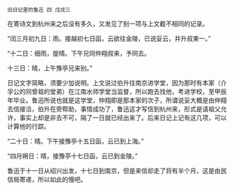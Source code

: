     旧日记里的鲁迅 四 戊戌三 

   在寄诗文到杭州来之后没有多久，又发见了别一项与上文截不相同的记录。

   “闰三月初九日：雨。接越初七日函，云欲往金陵，已说妥云，并升叔柬一。”

   “十二日：细雨，旋晴。下午兄同仲翔叔来，予同去。

   十三日：晴，上午豫亭兄来别。”

   日记文字简略，须要少加说明。上文说过伯升往南京进学堂，因为那时有本家（介孚公的同曾祖的堂弟）在江南水师学堂当监督，所以跑去找他，考进学校，至甲辰年毕业。鲁迅所说也就是这学堂，仲翔即是那本家的次子，所谓说妥大概是由仲翔去信接洽，伯升在旁帮助，事情成功了，鲁迅这才写信到杭州来，形式是请祖父允许，事实上却是非去不可，隔了一日就已经出来了。后来日记上记有这几项，可以计算他的行踪。

   “二十日：晴。下午接豫亭十五日函，云已到上海。”

   “四月朔日：晴，接豫亭十七日函，云已到金陵。”

   鲁迅于十一日从绍兴出发，十七日到南京，但是来信却走了将有半个月，这是由民信局寄递，所以如此的慢吧。

